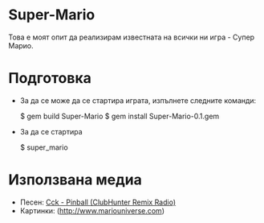 # Super-Mario
Това е моят опит да реализирам известната на всички ни игра - Супер Марио.

# Подготовка
-	За да се може да се стартира играта, изпълнете следните команди:

	$ gem build Super-Mario
	$ gem install Super-Mario-0.1.gem

- 	За да се стартира

	$ super_mario

# Използвана медиа
-	Песен: [Cck - Pinball (ClubHunter Remix Radio)](https://www.youtube.com/watch?v=kPj00nuYQc0)
-	Картинки: (http://www.mariouniverse.com)